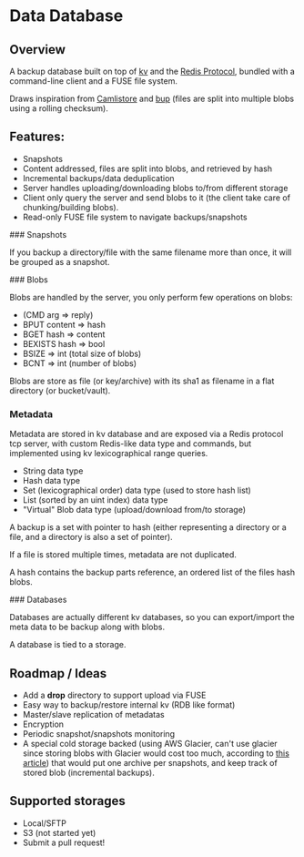 Data Database
=============

## Overview

A backup database built on top of [kv](https://github.com/cznic/kv) and the [Redis Protocol](http://redis.io/topics/protocol), bundled with a command-line client and a FUSE file system.

Draws inspiration from [Camlistore](camlistore.org) and [bup](https://github.com/bup/bup) (files are split into multiple blobs using a rolling checksum).

## Features:
 
- Snapshots
- Content addressed, files are split into blobs, and retrieved by hash
- Incremental backups/data deduplication
- Server handles uploading/downloading blobs to/from different storage
- Client only query the server and send blobs to it (the client take care of chunking/building blobs).
- Read-only FUSE file system to navigate backups/snapshots

### Snapshots

If you backup a directory/file with the same filename more than once, it will be grouped as a snapshot.

### Blobs

Blobs are handled by the server, you only perform few operations on blobs:

- (CMD arg => reply)
- BPUT content => hash
- BGET hash => content
- BEXISTS hash => bool
- BSIZE => int (total size of blobs)
- BCNT => int (number of blobs)

Blobs are store as file (or key/archive) with its sha1 as filename in a flat directory (or bucket/vault).

### Metadata

Metadata are stored in kv database and are exposed via a Redis protocol tcp server, with custom Redis-like data type and commands, but implemented using kv lexicographical range queries.

- String data type
- Hash data type
- Set (lexicographical order) data type (used to store hash list)
- List (sorted by an uint index) data type
- "Virtual" Blob data type (upload/download from/to storage)

A backup is a set with pointer to hash (either representing a directory or a file, and a directory is also a set of pointer).

If a file is stored multiple times, metadata are not duplicated.

A hash contains the backup parts reference, an ordered list of the files hash blobs.

### Databases

Databases are actually different kv databases, so you can export/import the meta data to be backup along with blobs.

A database is tied to a storage.

## Roadmap / Ideas

- Add a **drop** directory to support upload via FUSE
- Easy way to backup/restore internal kv (RDB like format)
- Master/slave replication of metadatas
- Encryption
- Periodic snapshot/snapshots monitoring
- A special cold storage backed (using AWS Glacier, can't use glacier since storing blobs with Glacier would cost too much, according to [this article](http://alestic.com/2012/12/s3-glacier-costs)) that would put one archive per snapshots, and keep track of stored blob (incremental backups).

## Supported storages

- Local/SFTP
- S3 (not started yet)
- Submit a pull request!
